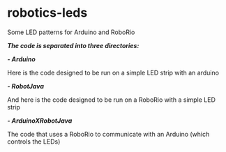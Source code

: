 # robotics-leds
Some LED patterns for Arduino and RoboRio

***The code is separated into three directories:***

***- Arduino***

Here is the code designed to be run on a simple LED strip with an arduino
  
***- RobotJava***

And here is the code designed to be run on a RoboRio with a simple LED strip

***- ArduinoXRobotJava***

The code that uses a RoboRio to communicate with an Arduino (which controls the LEDs)

